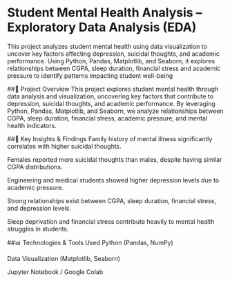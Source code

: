 # Student Mental Health Analysis – Exploratory Data Analysis (EDA)
This project analyzes student mental health using data visualization to uncover key factors affecting depression, suicidal thoughts, and academic performance. Using Python, Pandas, Matplotlib, and Seaborn, it explores relationships between CGPA, sleep duration, financial stress and academic pressure to identify patterns impacting student well-being


##📌 Project Overview
This project explores student mental health through data analysis and visualization, uncovering key factors that contribute to depression, suicidal thoughts, and academic performance. By leveraging Python, Pandas, Matplotlib, and Seaborn, we analyze relationships between CGPA, sleep duration, financial stress, academic pressure, and mental health indicators.

##🎯 Key Insights & Findings
Family history of mental illness significantly correlates with higher suicidal thoughts.

Females reported more suicidal thoughts than males, despite having similar CGPA distributions.

Engineering and medical students showed higher depression levels due to academic pressure.

Strong relationships exist between CGPA, sleep duration, financial stress, and depression levels.

Sleep deprivation and financial stress contribute heavily to mental health struggles in students.

##📊 Technologies & Tools Used
Python (Pandas, NumPy)

Data Visualization (Matplotlib, Seaborn)

Jupyter Notebook / Google Colab
